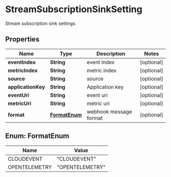 

# StreamSubscriptionSinkSetting

Stream subscription sink settings

## Properties

| Name | Type | Description | Notes |
|------------ | ------------- | ------------- | -------------|
|**eventIndex** | **String** | event index |  [optional] |
|**metricIndex** | **String** | metric index |  [optional] |
|**source** | **String** | source |  [optional] |
|**applicationKey** | **String** | Application key |  [optional] |
|**eventUri** | **String** | event uri |  [optional] |
|**metricUri** | **String** | metric uri |  [optional] |
|**format** | [**FormatEnum**](#FormatEnum) | webhook message format |  [optional] |



## Enum: FormatEnum

| Name | Value |
|---- | -----|
| CLOUDEVENT | &quot;CLOUDEVENT&quot; |
| OPENTELEMETRY | &quot;OPENTELEMETRY&quot; |



